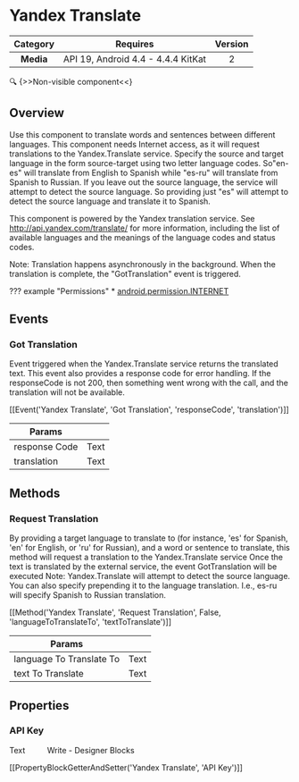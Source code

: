 # Yandex Translate

| Category | Requires | Version |
|:--------:|:-------:|:--------:|
|**Media**|<span class="chip chip-any">API 19, Android 4.4 - 4.4.4 KitKat</span>|<span class="chip chip-number">2</span>|

:mag: {>>Non-visible component<<}

## Overview

Use this component to translate words and sentences between different languages. This component needs Internet access, as it will request translations to the Yandex.Translate service. Specify the source and target language in the form source-target using two letter language codes. So"en-es" will translate from English to Spanish while "es-ru" will translate from Spanish to Russian. If you leave out the source language, the service will attempt to detect the source language. So providing just "es" will attempt to detect the source language and translate it to Spanish.

 This component is powered by the Yandex translation service. See http://api.yandex.com/translate/ for more information, including the list of available languages and the meanings of the language codes and status codes. 

Note: Translation happens asynchronously in the background. When the translation is complete, the "GotTranslation" event is triggered.

??? example "Permissions"
    * [android.permission.INTERNET](https://developer.android.com/reference/android/Manifest.permission.html#INTERNET)


## Events

### Got Translation

Event triggered when the Yandex.Translate service returns the translated text. This event also provides a response code for error handling. If the responseCode is not 200, then something went wrong with the call, and the translation will not be available.

[[Event('Yandex Translate', 'Got Translation', 'responseCode', 'translation')]]

| Params | []() |
|--------|------|
|response Code|<span class="chip chip-text">Text</span>|
|translation|<span class="chip chip-text">Text</span>|


## Methods

### Request Translation

By providing a target language to translate to (for instance, 'es' for Spanish, 'en' for English, or 'ru' for Russian), and a word or sentence to translate, this method will request a translation to the Yandex.Translate service
Once the text is translated by the external service, the event GotTranslation will be executed
Note: Yandex.Translate will attempt to detect the source language. You can also specify prepending it to the language translation. I.e., es-ru will specify Spanish to Russian translation.

[[Method('Yandex Translate', 'Request Translation', False, 'languageToTranslateTo', 'textToTranslate')]]

| Params | []() |
|--------|------|
|language To Translate To|<span class="chip chip-text">Text</span>|
|text To Translate|<span class="chip chip-text">Text</span>|


## Properties

### API Key

<span class="chip chip-text">Text</span>&nbsp;&nbsp;&nbsp;&nbsp;&nbsp;&nbsp;&nbsp;&nbsp;&nbsp;&nbsp;<span class="chip chip-rw">Write</span> - <span class="chip chip-bd">Designer</span> <span class="chip chip-bd">Blocks</span> 

[[PropertyBlockGetterAndSetter('Yandex Translate', 'API Key')]]